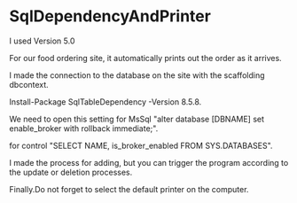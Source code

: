 # SqlDependencyAndPrinter
  I used Version 5.0
  
  For our food ordering site, it automatically prints out the order as it arrives.
  
  I made the connection to the database on the site with the scaffolding dbcontext.
  
  Install-Package SqlTableDependency -Version 8.5.8.
  
  We need to open this setting for MsSql "alter database [DBNAME] set enable_broker with rollback immediate;".
  
  for control "SELECT NAME, is_broker_enabled FROM SYS.DATABASES".
  
  
  I made the process for adding, but you can trigger the program according to the update or deletion processes.
  
  Finally.Do not forget to select the default printer on the computer.
  
  
